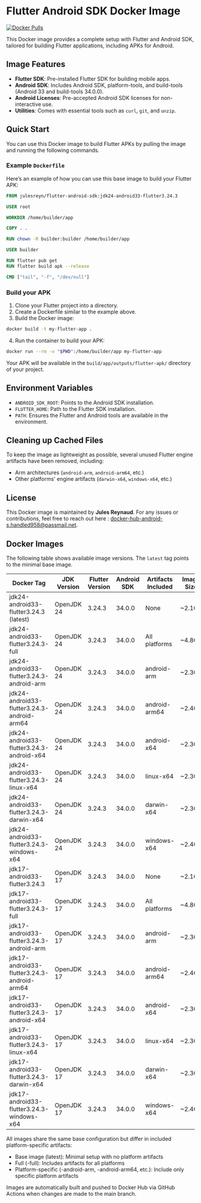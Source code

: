# Flutter Android SDK Docker Image

[![Docker Pulls](https://img.shields.io/docker/pulls/julesreyn/flutter-android-sdk.svg)](https://hub.docker.com/r/julesreyn/flutter-android-sdk)

This Docker image provides a complete setup with Flutter and Android SDK, tailored for building Flutter applications, including APKs for Android.

## Image Features

- **Flutter SDK**: Pre-installed Flutter SDK for building mobile apps.
- **Android SDK**: Includes Android SDK, platform-tools, and build-tools (Android 33 and build-tools 34.0.0).
- **Android Licenses**: Pre-accepted Android SDK licenses for non-interactive use.
- **Utilities**: Comes with essential tools such as `curl`, `git`, and `unzip`.

## Quick Start

You can use this Docker image to build Flutter APKs by pulling the image and running the following commands.

### Example `Dockerfile`

Here’s an example of how you can use this base image to build your Flutter APK:

```Dockerfile
FROM julesreyn/flutter-android-sdk:jdk24-android33-flutter3.24.3

USER root

WORKDIR /home/builder/app

COPY . .

RUN chown -R builder:builder /home/builder/app

USER builder

RUN flutter pub get
RUN flutter build apk --release

CMD ["tail", "-f", "/dev/null"]
```

### Build your APK

1. Clone your Flutter project into a directory.
2. Create a Dockerfile similar to the example above.
3. Build the Docker image:

```bash
docker build -t my-flutter-app .
```

4. Run the container to build your APK:

```bash
docker run --rm -v "$PWD":/home/builder/app my-flutter-app
```

Your APK will be available in the `build/app/outputs/flutter-apk/` directory of your project.

## Environment Variables

- `ANDROID_SDK_ROOT`: Points to the Android SDK installation.
- `FLUTTER_HOME`: Path to the Flutter SDK installation.
- `PATH`: Ensures the Flutter and Android tools are available in the environment.

## Cleaning up Cached Files

To keep the image as lightweight as possible, several unused Flutter engine artifacts have been removed, including:

- Arm architectures (`android-arm`, `android-arm64`, etc.)
- Other platforms' engine artifacts (`darwin-x64`, `windows-x64`, etc.)

## License

This Docker image is maintained by **Jules Reynaud**. For any issues or contributions, feel free to reach out here : docker-hub-android-s.handled958@passmail.net.

## Docker Images

The following table shows available image versions. The `latest` tag points to the minimal base image.

| Docker Tag | JDK Version | Flutter Version | Android SDK | Artifacts Included | Image Size |
|------------|-------------|-----------------|-------------|-------------------|------------|
| jdk24-android33-flutter3.24.3 (latest) | OpenJDK 24 | 3.24.3 | 34.0.0 | None | ~2.1GB |
| jdk24-android33-flutter3.24.3-full | OpenJDK 24 | 3.24.3 | 34.0.0 | All platforms | ~4.8GB |
| jdk24-android33-flutter3.24.3-android-arm | OpenJDK 24 | 3.24.3 | 34.0.0 | android-arm | ~2.3GB |
| jdk24-android33-flutter3.24.3-android-arm64 | OpenJDK 24 | 3.24.3 | 34.0.0 | android-arm64 | ~2.4GB |
| jdk24-android33-flutter3.24.3-android-x64 | OpenJDK 24 | 3.24.3 | 34.0.0 | android-x64 | ~2.3GB |
| jdk24-android33-flutter3.24.3-linux-x64 | OpenJDK 24 | 3.24.3 | 34.0.0 | linux-x64 | ~2.3GB |
| jdk24-android33-flutter3.24.3-darwin-x64 | OpenJDK 24 | 3.24.3 | 34.0.0 | darwin-x64 | ~2.3GB |
| jdk24-android33-flutter3.24.3-windows-x64 | OpenJDK 24 | 3.24.3 | 34.0.0 | windows-x64 | ~2.4GB |
| jdk17-android33-flutter3.24.3 | OpenJDK 17 | 3.24.3 | 34.0.0 | None | ~2.1GB |
| jdk17-android33-flutter3.24.3-full | OpenJDK 17 | 3.24.3 | 34.0.0 | All platforms | ~4.8GB |
| jdk17-android33-flutter3.24.3-android-arm | OpenJDK 17 | 3.24.3 | 34.0.0 | android-arm | ~2.3GB |
| jdk17-android33-flutter3.24.3-android-arm64 | OpenJDK 17 | 3.24.3 | 34.0.0 | android-arm64 | ~2.4GB |
| jdk17-android33-flutter3.24.3-android-x64 | OpenJDK 17 | 3.24.3 | 34.0.0 | android-x64 | ~2.3GB |
| jdk17-android33-flutter3.24.3-linux-x64 | OpenJDK 17 | 3.24.3 | 34.0.0 | linux-x64 | ~2.3GB |
| jdk17-android33-flutter3.24.3-darwin-x64 | OpenJDK 17 | 3.24.3 | 34.0.0 | darwin-x64 | ~2.3GB |
| jdk17-android33-flutter3.24.3-windows-x64 | OpenJDK 17 | 3.24.3 | 34.0.0 | windows-x64 | ~2.4GB |

All images share the same base configuration but differ in included platform-specific artifacts:
- Base image (latest): Minimal setup with no platform artifacts
- Full (-full): Includes artifacts for all platforms
- Platform-specific (-android-arm, -android-arm64, etc.): Include only specific platform artifacts

Images are automatically built and pushed to Docker Hub via GitHub Actions when changes are made to the main branch.
